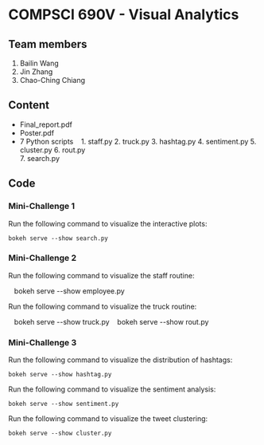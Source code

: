 # COMPSCI 690V - Visual Analytics

## Team members

1. Bailin Wang
2. Jin Zhang
3. Chao-Ching Chiang

## Content
* Final_report.pdf
* Poster.pdf
* 7 Python scripts
    1. staff.py
    2. truck.py
    3. hashtag.py
    4. sentiment.py
    5. cluster.py
    6. rout.py  
    7. search.py


## Code
### Mini-Challenge 1
Run the following command to visualize the interactive plots:

    bokeh serve --show search.py
    
### Mini-Challenge 2
Run the following command to visualize the staff routine:

    bokeh serve --show employee.py
 
Run the following command to visualize the truck routine:

    bokeh serve --show truck.py
    bokeh serve --show rout.py
    
### Mini-Challenge 3
Run the following command to visualize the distribution of hashtags:

    bokeh serve --show hashtag.py

Run the following command to visualize the sentiment analysis:

    bokeh serve --show sentiment.py

Run the following command to visualize the tweet clustering:

    bokeh serve --show cluster.py
    
    







